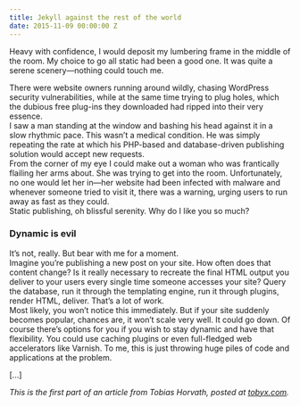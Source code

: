 ```yaml
---
title: Jekyll against the rest of the world
date: 2015-11-09 00:00:00 Z
---
```


Heavy with confidence, I would deposit my lumbering frame in the middle of the room. My choice to go all static had been a good one. It was quite a serene scenery—nothing could touch me.

There were website owners running around wildly, chasing WordPress security vulnerabilities, while at the same time trying to plug holes, which the dubious free plug-ins they downloaded had ripped into their very essence.
<br />I saw a man standing at the window and bashing his head against it in a slow rhythmic pace. This wasn’t a medical condition. He was simply repeating the rate at which his PHP-based and database-driven publishing solution would accept new requests.
<br />From the corner of my eye I could make out a woman who was frantically flailing her arms about. She was trying to get into the room. Unfortunately, no one would let her in—her website had been infected with malware and whenever someone tried to visit it, there was a warning, urging users to run away as fast as they could.
<br />Static publishing, oh blissful serenity. Why do I like you so much?

### Dynamic is evil

It’s not, really. But bear with me for a moment.
<br />Imagine you’re publishing a new post on your site. How often does that content change? Is it really necessary to recreate the final HTML output you deliver to your users every single time someone accesses your site? Query the database, run it through the templating engine, run it through plugins, render HTML, deliver. That’s a lot of work.
<br />Most likely, you won’t notice this immediately. But if your site suddenly becomes popular, chances are, it won’t scale very well. It could go down. Of course there’s options for you if you wish to stay dynamic and have that flexibility. You could use caching plugins or even full-fledged web accelerators like Varnish. To me, this is just throwing huge piles of code and applications at the problem.

[...]

*This is the first part of an article from Tobias Horvath, posted at [tobyx.com](https://tobyx.com/2015/jekyll-vs-world).*